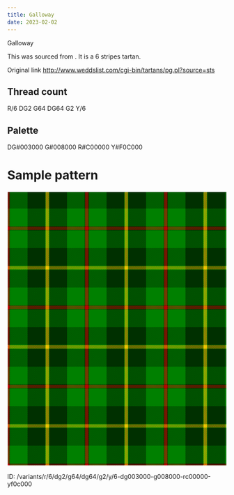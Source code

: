 ```yaml
---
title: Galloway
date: 2023-02-02
---
```

Galloway

This was sourced from <no value>.  It is a 6 stripes tartan.

Original link http://www.weddslist.com/cgi-bin/tartans/pg.pl?source=sts

## Thread count
R/6 DG2 G64 DG64 G2 Y/6

## Palette
DG#003000 G#008000 R#C00000 Y#F0C000

# Sample pattern

![Tartan detail](tartan.png "R/6 DG2 G64 DG64 G2 Y/6 tartan")

ID: /variants/r/6/dg2/g64/dg64/g2/y/6-dg003000-g008000-rc00000-yf0c000